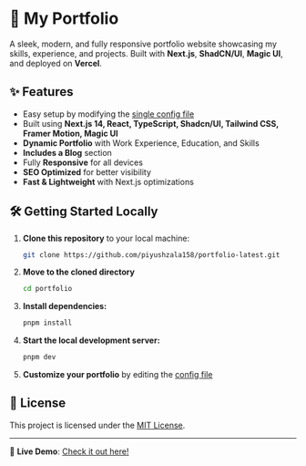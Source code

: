 # 🚀 My Portfolio

A sleek, modern, and fully responsive portfolio website showcasing my skills, experience, and projects. Built with **Next.js**, **ShadCN/UI**, **Magic UI**, and deployed on **Vercel**.

## ✨ Features

- Easy setup by modifying the [single config file](./src/data/resume.tsx)
- Built using **Next.js 14, React, TypeScript, Shadcn/UI, Tailwind CSS, Framer Motion, Magic UI**
- **Dynamic Portfolio** with Work Experience, Education, and Skills
- **Includes a Blog** section
- Fully **Responsive** for all devices
- **SEO Optimized** for better visibility
- **Fast & Lightweight** with Next.js optimizations

## 🛠 Getting Started Locally

1. **Clone this repository** to your local machine:

   ```bash
   git clone https://github.com/piyushzala158/portfolio-latest.git
   ```

2. **Move to the cloned directory**

   ```bash
   cd portfolio
   ```

3. **Install dependencies:**

   ```bash
   pnpm install
   ```

4. **Start the local development server:**

   ```bash
   pnpm dev
   ```

5. **Customize your portfolio** by editing the [config file](./src/data/resume.tsx)

## 📜 License

This project is licensed under the [MIT License](https://github.com/dillionverma/portfolio/blob/main/LICENSE.md).

---

🔗 **Live Demo**: [Check it out here!](https://portfolio-latest-taupe.vercel.app)
